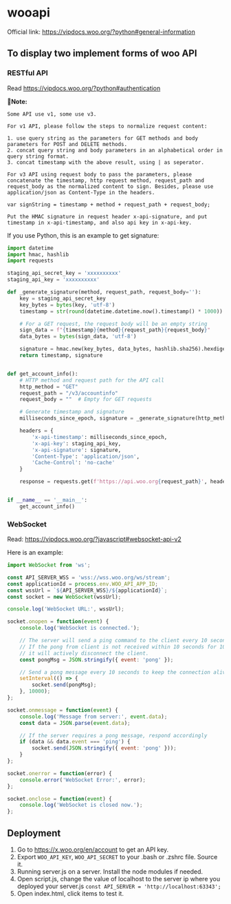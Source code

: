 # wooapi

Official link: https://vipdocs.woo.org/?python#general-information

## To display two implement forms of woo API

### RESTful API

Read https://vipdocs.woo.org/?python#authentication



**🔴Note:**

```
Some API use v1, some use v3. 

For v1 API, please follow the steps to normalize request content:

1. use query string as the parameters for GET methods and body parameters for POST and DELETE methods.
2. concat query string and body parameters in an alphabetical order in query string format.
3. concat timestamp with the above result, using | as seperator.

For v3 API using request body to pass the parameters, please concatenate the timestamp, http request method, request_path and request_body as the normalized content to sign. Besides, please use application/json as Content-Type in the headers.

var signString = timestamp + method + request_path + request_body;

Put the HMAC signature in request header x-api-signature, and put timestamp in x-api-timestamp, and also api key in x-api-key.

```

If you use Python, this is an example to get signature:

```python
import datetime
import hmac, hashlib 
import requests

staging_api_secret_key = 'xxxxxxxxxx'
staging_api_key = 'xxxxxxxxxx'

def _generate_signature(method, request_path, request_body=''):
    key = staging_api_secret_key
    key_bytes = bytes(key, 'utf-8')
    timestamp = str(round(datetime.datetime.now().timestamp() * 1000))

    # For a GET request, the request body will be an empty string
    sign_data = f"{timestamp}{method}{request_path}{request_body}"
    data_bytes = bytes(sign_data, 'utf-8')

    signature = hmac.new(key_bytes, data_bytes, hashlib.sha256).hexdigest()
    return timestamp, signature


def get_account_info():
    # HTTP method and request path for the API call
    http_method = "GET"
    request_path = "/v3/accountinfo"
    request_body = ""  # Empty for GET requests

    # Generate timestamp and signature
    milliseconds_since_epoch, signature = _generate_signature(http_method, request_path, request_body)

    headers = {
        'x-api-timestamp': milliseconds_since_epoch,
        'x-api-key': staging_api_key,
        'x-api-signature': signature,
        'Content-Type': 'application/json',
        'Cache-Control': 'no-cache'
    }

    response = requests.get(f'https://api.woo.org{request_path}', headers=headers)


if __name__ == '__main__':
    get_account_info()
```

### WebSocket

Read: https://vipdocs.woo.org/?javascript#websocket-api-v2

Here is an example:

```javascript
import WebSocket from 'ws';

const API_SERVER_WSS = 'wss://wss.woo.org/ws/stream';
const applicationId = process.env.WOO_API_APP_ID;
const wssUrl = `${API_SERVER_WSS}/${applicationId}`;
const socket = new WebSocket(wssUrl);

console.log('WebSocket URL:', wssUrl);

socket.onopen = function(event) {
    console.log('WebSocket is connected.');

    // The server will send a ping command to the client every 10 seconds.
    // If the pong from client is not received within 10 seconds for 10 consecutive times,
    // it will actively disconnect the client.
    const pongMsg = JSON.stringify({ event: 'pong' });

    // Send a pong message every 10 seconds to keep the connection alive
    setInterval(() => {
        socket.send(pongMsg);
    }, 10000);
};

socket.onmessage = function(event) {
    console.log('Message from server:', event.data);
    const data = JSON.parse(event.data);

    // If the server requires a pong message, respond accordingly
    if (data && data.event === 'ping') {
        socket.send(JSON.stringify({ event: 'pong' }));
    }
};

socket.onerror = function(error) {
    console.error('WebSocket Error:', error);
};

socket.onclose = function(event) {
    console.log('WebSocket is closed now.');
};

```

## Deployment

1. Go to https://x.woo.org/en/account to get an API key.
2. Export `WOO_API_KEY`, `WOO_API_SECRET` to your .bash or .zshrc file. Source it.
3. Running server.js on a server. Install the node modules if needed.
4. Open script.js, change the value of localhost to the server ip where you deployed your server.js
`const API_SERVER = 'http://localhost:63343';`
5. Open index.html, click items to test it.